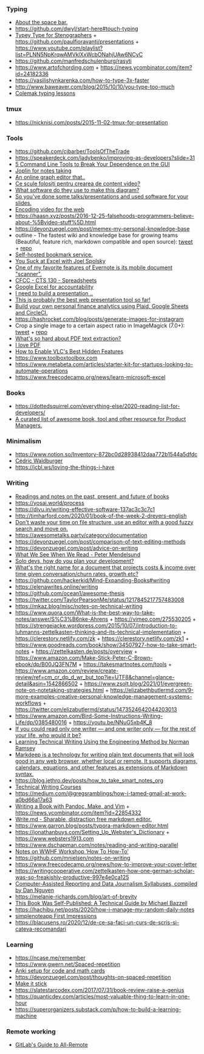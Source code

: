 ### Typing

- [About the space bar.](https://mmazzarolo.com/blog/2019-08-30-about-the-space-bar)
- https://github.com/dwyl/start-here#touch-typing
- [Typey Type for Stenographers](https://didoesdigital.com/typey-type) + https://github.com/paulfioravanti/presentations + https://www.youtube.com/playlist?list=PLNN5NpKrqwAMVklXxWcbONahjUAw6NCyC
- https://github.com/manfredschulenburg/rasyti
- https://www.artofchording.com + https://news.ycombinator.com/item?id=24182336
- https://vasilishynkarenka.com/how-to-type-3x-faster
- http://www.baweaver.com/blog/2015/10/10/you-type-too-much
- [Colemak typing lessons](https://github.com/gnusenpai/colemakclub)

### tmux

- https://nicknisi.com/posts/2015-11-02-tmux-for-presentation

### Tools

- https://github.com/cjbarber/ToolsOfTheTrade
- https://speakerdeck.com/ladybenko/improving-as-developers?slide=31
- [5 Command Line Tools to Break Your Dependence on the GUI ](https://www.putorius.net/5-cool-command-line-tools.html)
- [Joplin for notes taking](https://twitter.com/adulau/status/1195820269388148738)
- [An online graph editor that..](https://twitter.com/dan_abramov/status/1209920644462366720)
- [Ce scule folosiți pentru crearea de content video?](https://devforum.ro/t/ce-scule-folositi-pentru-crearea-de-content-video/12089)
- [What software do they use to make this diagram?](https://twitter.com/vysecurity/status/1210661290785402880)
- [So you've done some talks/presentations and used software for your slides.](https://twitter.com/TejasKumar_/status/1211314304953307136)
- [Encoding video for the web](https://gist.github.com/Vestride/278e13915894821e1d6f)
- https://haasn.xyz/posts/2016-12-25-falsehoods-programmers-believe-about-%5Bvideo-stuff%5D.html
- https://devonzuegel.com/post/memex-my-personal-knowledge-base
- outline - The fastest wiki and knowledge base for growing teams (Beautiful, feature rich, markdown compatible and open source): [tweet](https://twitter.com/binitamshah/status/1210950621131493377) + [repo](https://github.com/outline/outline)
- [Self-hosted bookmark service.](https://github.com/sissbruecker/linkding)
- [You Suck at Excel with Joel Spolsky](https://youtu.be/0nbkaYsR94c)
- [One of my favorite features of Evernote is its mobile document "scanner".](https://twitter.com/devonzuegel/status/1213576043694632963)
- [CFCC - CTS 130 - Spreadsheets](https://m.youtube.com/playlist?list=PL9gfSIdua13hRbXvsJAgBWZOGrqeI0_ul)
- [Google Excel for accountability](https://twitter.com/kelseymwhelan/status/1080544082139795456)
- [I need to build a presentation ..](https://twitter.com/tannerlinsley/status/1217607012416020480)
- [This is probably the best web presentation tool so far!](https://github.com/ksky521/nodeppt)
- [Build your own personal finance analytics using Plaid, Google Sheets and CircleCI.](https://github.com/yyx990803/build-your-own-mint)
- https://hashrocket.com/blog/posts/generate-images-for-instagram
- Crop a single image to a certain aspect ratio in ImageMagick (7.0+): [tweet](https://twitter.com/danburzo/status/1222441121051267073) + [repo](https://github.com/danburzo/toolbox/blob/master/imagemagick.md)
- [What's so hard about PDF text extraction?](https://www.filingdb.com/pdf-text-extraction)
- [I love PDF](https://geshan.com.np/blog/2020/10/free-productivity-software-increase-efficiency)
- [How to Enable VLC's Best Hidden Features](https://lifehacker.com/the-best-hidden-features-of-vlc-1654434241)
- https://www.toolboxtoolbox.com
- https://www.metabeta.com/articles/starter-kit-for-startups-looking-to-automate-operations
- https://www.freecodecamp.org/news/learn-microsoft-excel

### Books

- https://dottedsquirrel.com/everything-else/2020-reading-list-for-developers/
- [A curated list of awesome book, tool and other resource for Product Managers.](https://github.com/hugo53/awesome-ProductManager)

### Minimalism

- https://www.notion.so/Inventory-872bc0d28938412daa772b1544a5dfdc
- [Cédric Waldburger](https://m.youtube.com/playlist?list=PLFtln-0KmkcMOAqDP4SF3Acd1t081neiu)
- https://jcbl.ws/loving-the-things-i-have

### Writing

- [Readings and notes on the past, present, and future of books](https://github.com/jlevy/on-books)
- https://yosai.world/process
- https://divu.in/writing-effective-software-137ac3c3c7c1
- http://timharford.com/2020/01/book-of-the-week-2-dreyers-english
- [Don't waste your time on file structure, use an editor with a good fuzzy search and move on.](https://twitter.com/aweary/status/1206763785777754117)
- https://awesometalks.party/category/documentation
- https://devonzuegel.com/post/comparison-of-text-editing-methods
- https://devonzuegel.com/post/advice-on-writing
- [What We See When We Read - Peter Mendelsund](https://www.amazon.com/gp/customer-reviews/R2P9ZQ6EDF7WF6/ref=cm_cr_dp_d_rvw_ttl?ie=UTF8&ASIN=0804171637)
- [Solo devs, how do you plan your development?](https://news.ycombinator.com/item?id=21905423)
- [What's the right name for a document that projects costs & income over time given conversation/churn rates, growth etc?](https://twitter.com/jlongster/status/1214259525072642049)
- https://github.com/hackerkid/Mind-Expanding-Books#writing
- https://elenawrites.online/writing
- https://github.com/ocean1/awesome-thesis
- https://twitter.com/TaylorPearsonMe/status/1217845217757483008
- https://mkaz.blog/misc/notes-on-technical-writing
- https://www.quora.com/What-is-the-best-way-to-take-notes/answer/S%C3%B6nke-Ahrens + https://vimeo.com/275530205 + https://strengejacke.wordpress.com/2015/10/07/introduction-to-luhmanns-zettelkasten-thinking-and-its-technical-implementation + https://clerestory.netlify.com/zk + https://clerestory.netlify.com/zk1 + https://www.goodreads.com/book/show/34507927-how-to-take-smart-notes + https://zettelkasten.de/posts/overview + https://www.amazon.com/Make-Stick-Peter-C-Brown-ebook/dp/B00JQ3FN7M + https://takesmartnotes.com/tools + https://www.amazon.com/review/create-review/ref=cm_cr_dp_d_wr_but_top?ie=UTF8&channel=glance-detail&asin=1542866502 + https://www.zsolt.blog/2021/01/evergreen-note-on-notetaking-strategies.html + https://elizabethbutlermd.com/9-more-examples-creative-personal-knowledge-management-systems-workflows + https://twitter.com/elizabutlermd/status/1473524642044203013
- https://www.amazon.com/Bird-Some-Instructions-Writing-Life/dp/0385480016 + https://youtu.be/NNuG5xb4K_8
- [If you could read only one writer — and one writer only — for the rest of your life, who would it be?](https://twitter.com/david_perell/status/1228165158876282882)
- [Learning Technical Writing Using the Engineering Method by Norman Ramsey](https://www.cs.tufts.edu/~nr/pubs/learn.pdf)
- [Markdeep is a technology for writing plain text documents that will look good in any web browser, whether local or remote. It supports diagrams, calendars, equations, and other features as extensions of Markdown syntax.](https://casual-effects.com/markdeep)
- https://blog.jethro.dev/posts/how_to_take_smart_notes_org
- [Technical Writing Courses](https://developers.google.com/tech-writing)
- https://medium.com/@gregsramblings/how-i-tamed-gmail-at-work-a0bd66a17a63
- [Writing a Book with Pandoc, Make, and Vim](https://keleshev.com/my-book-writing-setup) + https://news.ycombinator.com/item?id=22854332
- [Write.md - Sharable, distraction free markdown editor.](https://www.producthunt.com/posts/write-md)
- https://www.garron.blog/posts/typora-markdown-editor.html
- https://jonathanbuys.com/Setting_Up_Webster's_Dictionary + https://www.websters1913.com
- https://www.dschapman.com/notes/reading-and-writing-parallel
- [Notes on WWHF Workshop ‘How To How-To’](https://ianlee1521.com/2020/03/13/wwhf-how-to-howto)
- https://github.com/mnielsen/notes-on-writing
- https://www.freecodecamp.org/news/how-to-improve-your-cover-letter
- https://writingcooperative.com/zettelkasten-how-one-german-scholar-was-so-freakishly-productive-997e4e0ca125
- [Computer-Assisted Reporting and Data Journalism Syllabuses, compiled by Dan Nguyen](https://github.com/dannguyen/journalism-syllabi)
- https://melanie-richards.com/blog/art-of-brevity
- [This Book Was Self-Published: A Technical Guide by Michael Bazzell](https://www.amazon.com/gp/product/B08J7B9Y7H)
- https://hachibu.net/posts/2020/how-i-manage-my-random-daily-notes
- [simplenoteapp First Impressions](https://twitter.com/jsjoeio/status/1354518287980371970)
- https://blacusens.ro/2020/12/de-ce-sa-faci-un-curs-de-scris-si-cateva-recomandari

### Learning

- https://ncase.me/remember
- https://www.gwern.net/Spaced-repetition
- [Anki setup for code and math cards](https://clementc.github.io/blog/2018/08/15/anki_setup)
- https://devonzuegel.com/post/thoughts-on-spaced-repetition
- [Make it stick](https://twitter.com/housecor/status/1206567954906800128)
- https://slatestarcodex.com/2017/07/31/book-review-raise-a-genius
- https://quanticdev.com/articles/most-valuable-thing-to-learn-in-one-hour
- https://superorganizers.substack.com/p/how-to-build-a-learning-machine

### Remote working

- [GitLab's Guide to All-Remote](https://about.gitlab.com/company/culture/all-remote/guide)

